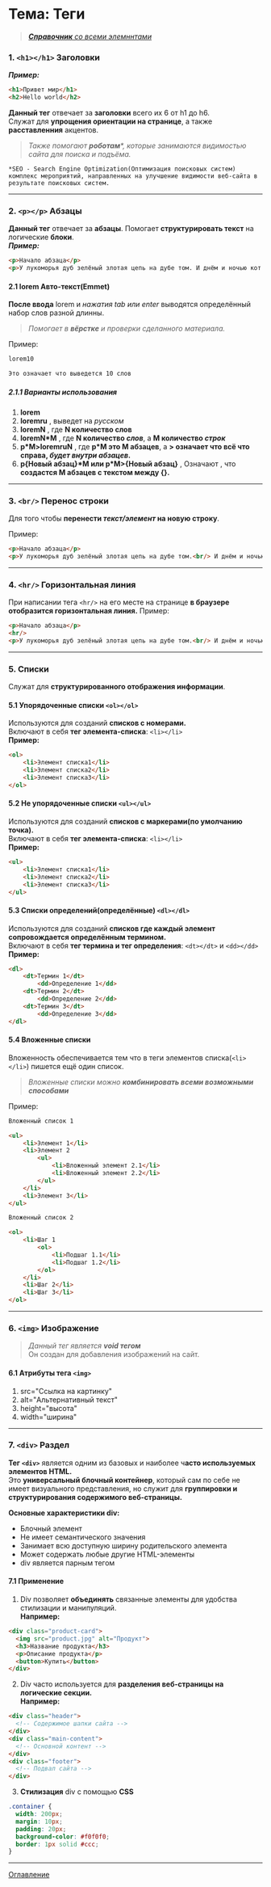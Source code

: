 # Тема: Теги
>_[**Справочник** со всеми элемннтами](https://developer.mozilla.org/en-US/docs/Web/HTML/Element)_

### 1. `<h1></h1>` Заголовки
_**Пример:**_
```HTML
<h1>Привет мир</h1>
<h2>Hello world</h2>
```

**Данный тег** отвечает за **заголовки** всего их 6 от h1 до h6.  
Служат для **упрощения ориентации на странице**, а также **расставленния** акцентов. 
> _Также помогают **роботам***, которые занимаются видимостью сайта для поиска и подъёма._
    
    *SEO - Search Engine Optimization(Оптимизация поисковых систем) комплекс мероприятий, направленных на улучшение видимости веб-сайта в результате поисковых систем.
***

### 2. `<p></p>` Абзацы
**Данный тег** отвечает за **абзацы**. Помогает **структурировать текст** на логические **блоки**.  
_**Пример:**_
```HTML
<p>Начало абзаца</p>
<p>У лукоморья дуб зелёный злотая цепь на дубе том. И днём и ночью кот учёный всё ходит по цепи кругом.</p>
```
#### 2.1 lorem Авто-текст(Emmet)
**После ввода** lorem и _нажатия tab или enter_ выводятся определённый набор слов разной длинны.

>_Помогает в **вёрстке** и проверки сделанного материала._  

Пример:
```HTML
lorem10

Это означает что выведется 10 слов
```
##### 2.1.1 **Варианты использования**
1. **lorem**
2. **loremru** , выведет на *русском*
2. **loremN** , где **N количество слов**
3. **loremN*M** , где **N количество _слов_**, а **M количество _строк_**
4. **p*M>loremruN** , где **p\*M это M абзацев**, а **> означает что всё что справа, _будет внутри абзацев_.**
5. **p{Новый абзац}\*M или p\*M>{Новый абзац}** , Означают , что **создастся M абзацев c текстом между {}.**
***
### 3. `<br/>` Перенос строки
Для того чтобы **перенести _текст/элемент_ на новую строку**.

Пример:
```HTML
<p>Начало абзаца</p>
<p>У лукоморья дуб зелёный злотая цепь на дубе том.<br/> И днём и ночью кот учёный всё ходит по цепи кругом.</p>
```
***

### 4. `<hr/>` Горизонтальная линия
При написании тега `<hr/>` на его месте на странице **в браузере отобразится горизонтальная линия.**
Пример:
```HTML
<p>Начало абзаца</p>
<hr/>
<p>У лукоморья дуб зелёный злотая цепь на дубе том.<br/> И днём и ночью кот учёный всё ходит по цепи кругом.</p>
```
***
### 5. Списки
Служат для **структурированного отображения информации**.

#### 5.1 Упорядоченные списки `<ol></ol>`
Используются для созданий **списков с номерами.**  
Включают в себя **тег элемента-списка**: `<li></li>`  
**Пример:**
```HTML
<ol>
    <li>Элемент списка1</li>
    <li>Элемент списка2</li>
    <li>Элемент списка3</li>
</ol>
```

#### 5.2 Не упорядоченные списки `<ul></ul>`
Используются для созданий **списков с маркерами(по умолчанию точка).**  
Включают в себя **тег элемента-списка**: `<li></li>`  
**Пример:**
```HTML
<ul>
    <li>Элемент списка1</li>
    <li>Элемент списка2</li>
    <li>Элемент списка3</li>
</ul>
```
#### 5.3 Списки определений(определённые) `<dl></dl>`
Используются для созданий **списков где каждый элемент сопровождается определённым термином.**  
Включают в себя **тег термина и тег определения**: `<dt></dt>` и `<dd></dd>` 
**Пример:**
```HTML
<dl>
    <dt>Термин 1</dt>
        <dd>Определение 1</dd>
    <dt>Термин 2</dt>
        <dd>Определение 2</dd>
    <dt>Термин 3</dt>
        <dd>Определение 3</dd>
</dl>
```
#### 5.4 Вложенные списки
Вложенность обеспечивается тем что в теги элементов списка(`<li></li>`) пишется ещё один список.  

>_Вложенные списки можно **комбинировать всеми возможными способами**_

Пример:
```HTML
Вложенный список 1

<ul>
    <li>Элемент 1</li>
    <li>Элемент 2
        <ul>
            <li>Вложенный элемент 2.1</li>
            <li>Вложенный элемент 2.2</li>
        </ul>
    </li>
    <li>Элемент 3</li>
</ul>

Вложенный список 2

<ol>
    <li>Шаг 1
        <ol>
            <li>Подшаг 1.1</li>
            <li>Подшаг 1.2</li>
        </ol>
    </li>
    <li>Шаг 2</li>
    <li>Шаг 3</li>
</ol>
```
***
### 6. `<img>` Изображение
>_Данный тег является **void тегом**_  
Он создан для добавления изображений на сайт.  
#### 6.1 Атрибуты тега `<img>`
1. src="Ссылка на картинку"
2. alt="Альтернативный текст"
3. height="высота"
4. width="ширина"
***

### 7. `<div>` Раздел
**Тег `<div>`** является одним из базовых и наиболее ч**асто используемых элементов HTML.**  
Это **универсальный блочный контейнер**, который сам по себе не имеет визуального представления, но служит для **группировки и структурирования содержимого веб-страницы.**

**Основные характеристики div:**
- Блочный элемент
- Не имеет семантического значения
- Занимает всю доступную ширину родительского элемента
- Может содержать любые другие HTML-элементы
- div является парным тегом

#### 7.1 Применение
1. Div позволяет **объединять** связанные элементы для удобства стилизации и манипуляций.  
**Например:**
```HTML
<div class="product-card">
  <img src="product.jpg" alt="Продукт">
  <h3>Название продукта</h3>
  <p>Описание продукта</p>
  <button>Купить</button>
</div>
```
2. Div часто используется для **разделения веб-страницы на логические секции.**   
**Например:**

```HTML
<div class="header">
  <!-- Содержимое шапки сайта -->
</div>
<div class="main-content">
  <!-- Основной контент -->
</div>
<div class="footer">
  <!-- Подвал сайта -->
</div>
```
3. **Стилизация** div с помощью **CSS**
```CSS
.container {
  width: 200px;
  margin: 10px;
  padding: 20px;
  background-color: #f0f0f0;
  border: 1px solid #ccc;
}
```
***
[Оглавление](./../001_markdown/03_menu.md)